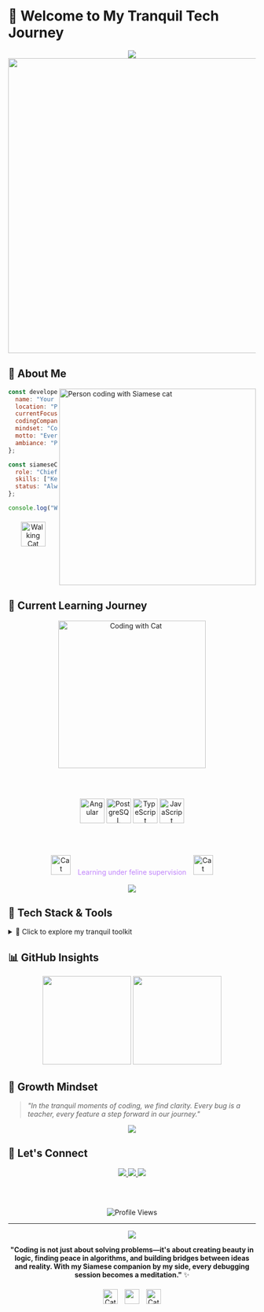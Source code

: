 # 🌸 Welcome to My Tranquil Tech Journey

<div align="center">
  
  <!-- Animated wave border -->
  <img src="https://capsule-render.vercel.app/api?type=waving&color=gradient&customColorList=12,14,16,18,20&height=200&section=header&text=Software%20Developer&fontSize=40&fontColor=ffffff&animation=fadeIn&fontAlignY=35&desc=Based%20in%20the%20Philippines&descAlignY=51&descAlign=50" />

  <!-- Peaceful divider with cat -->
  <img src="https://user-images.githubusercontent.com/74038190/212284100-561aa473-3905-4a80-b561-0d28506553ee.gif" width="600">
  

  
</div>

## 🌙 About Me

<img align="right" alt="Person coding with Siamese cat" width="400" src="https://user-images.githubusercontent.com/74038190/225813708-98b745f2-7d22-48cf-9150-083f1b00d6c9.gif">

```javascript
const developer = {
  name: "Your Name",
  location: "Philippines 🇵🇭",
  currentFocus: ["Angular", "PostgreSQL"],
  codingCompanion: "Ori on Earth🐱",
  mindset: "Coding with tranquility and feline supervision",
  motto: "Every line of code is a step in the journey",
  ambiance: "Peaceful development environment with purring sounds 🧘‍♂️"
};

const siameseCat = {
  role: "Chief Debugging Officer",
  skills: ["Keyboard warming", "Bug detection", "Moral support"],
  status: "Always watching over my code"
};

console.log("Welcome to our serene coding sanctuary! ✨");
```

<!-- Cat walking animation -->
<div align="center" style="margin-top: 20px;">
  <img src="https://user-images.githubusercontent.com/74038190/213844263-a8897a51-32f4-4b3b-b5c2-e1528b89f6f3.gif" width="50" alt="Walking Cat" />
</div>

<br clear="both"/>

## 💫 Current Learning Journey

<div align="center">
  
  <!-- Human and cat coding together -->
  <img src="https://user-images.githubusercontent.com/74038190/212749447-bfb7e725-6987-49d9-ae85-2015e3e7cc41.gif" width="300" alt="Coding with Cat" />
  
  <br><br>
  
  <!-- Learning progress bars with purple theme -->
  <img src="https://skillicons.dev/icons?i=angular" height="50" alt="Angular" />
  <img src="https://skillicons.dev/icons?i=postgres" height="50" alt="PostgreSQL" />
  <img src="https://skillicons.dev/icons?i=typescript" height="50" alt="TypeScript" />
  <img src="https://skillicons.dev/icons?i=javascript" height="50" alt="JavaScript" />
  
  <br><br>
  
  <!-- Cat supervising the learning process -->
  <div>
    <img src="https://user-images.githubusercontent.com/74038190/213844263-a8897a51-32f4-4b3b-b5c2-e1528b89f6f3.gif" width="40" alt="Cat" />
    <span style="color: #c084fc; font-size: 14px; margin: 0 10px;">Learning under feline supervision</span>
    <img src="https://user-images.githubusercontent.com/74038190/213844263-a8897a51-32f4-4b3b-b5c2-e1528b89f6f3.gif" width="40" alt="Cat" />
  </div>
  
  <br>
  
  <!-- Animated progress indicators -->
  <img src="https://github-readme-streak-stats.vercel.app/?user=yourusername&theme=tokyonight&background=1a1b27&border=7c3aed&stroke=a855f7&ring=c084fc&fire=e879f9&currStreakNum=f3e8ff&sideNums=f3e8ff&currStreakLabel=a855f7&sideLabels=c084fc&dates=e879f9" />
  
</div>

## 🌸 Tech Stack & Tools

<details>
<summary>💜 Click to explore my tranquil toolkit</summary>

### Frontend Development
![HTML5](https://img.shields.io/badge/HTML5-E34F26?style=for-the-badge&logo=html5&logoColor=white)
![CSS3](https://img.shields.io/badge/CSS3-1572B6?style=for-the-badge&logo=css3&logoColor=white)
![JavaScript](https://img.shields.io/badge/JavaScript-F7DF1E?style=for-the-badge&logo=javascript&logoColor=black)
![TypeScript](https://img.shields.io/badge/TypeScript-007ACC?style=for-the-badge&logo=typescript&logoColor=white)
![Angular](https://img.shields.io/badge/Angular-DD0031?style=for-the-badge&logo=angular&logoColor=white)

### Backend & Database
![Node.js](https://img.shields.io/badge/Node.js-43853D?style=for-the-badge&logo=node.js&logoColor=white)
![PostgreSQL](https://img.shields.io/badge/PostgreSQL-316192?style=for-the-badge&logo=postgresql&logoColor=white)

### Development Environment
![VSCode](https://img.shields.io/badge/VSCode-0078D4?style=for-the-badge&logo=visual%20studio%20code&logoColor=white)
![Git](https://img.shields.io/badge/Git-F05032?style=for-the-badge&logo=git&logoColor=white)
![GitHub](https://img.shields.io/badge/GitHub-100000?style=for-the-badge&logo=github&logoColor=white)

</details>

## 📊 GitHub Insights

<div align="center">
  
  <!-- GitHub stats with purple theme -->
  <img height="180em" src="https://github-readme-stats.vercel.app/api?username=yourusername&show_icons=true&theme=tokyonight&bg_color=1a1b27&title_color=a855f7&text_color=f3e8ff&icon_color=c084fc&border_color=7c3aed"/>
  
  <img height="180em" src="https://github-readme-stats.vercel.app/api/top-langs/?username=yourusername&layout=compact&theme=tokyonight&bg_color=1a1b27&title_color=a855f7&text_color=f3e8ff&border_color=7c3aed"/>
  
</div>

## 🌱 Growth Mindset

> *"In the tranquil moments of coding, we find clarity. Every bug is a teacher, every feature a step forward in our journey."*

<div align="center">
  
  <!-- Contribution graph with purple theme -->
  <img src="https://github-readme-activity-graph.vercel.app/graph?username=gabechaluce&theme=tokyo-night&bg_color=1a1b27&color=a855f7&line=c084fc&point=f3e8ff&area=true&hide_border=false&border_color=7c3aed" />
  
</div>

## 🤝 Let's Connect

<div align="center">
  
  <!-- Social links with consistent purple theme -->
  <a href="https://linkedin.com/in/yourprofile">
    <img src="https://img.shields.io/badge/LinkedIn-0077B5?style=for-the-badge&logo=linkedin&logoColor=white" />
  </a>
  <a href="https://twitter.com/yourhandle">
    <img src="https://img.shields.io/badge/Twitter-1DA1F2?style=for-the-badge&logo=twitter&logoColor=white" />
  </a>
  <a href="mailto:your.email@example.com">
    <img src="https://img.shields.io/badge/Email-D14836?style=for-the-badge&logo=gmail&logoColor=white" />
  </a>
  
  <br><br>
  
  <!-- Profile views counter -->
  <img src="https://komarev.com/ghpvc/?username=gabechaluce&label=Profile%20views&color=blueviolet&style=flat" alt="Profile Views" />
  
</div>

---

<div align="center">
  
  <!-- Animated footer -->
  <img src="https://capsule-render.vercel.app/api?type=waving&color=gradient&customColorList=12,14,16,18,20&height=120&section=footer&animation=fadeIn" />
  
  <br>
  
  **"Coding is not just about solving problems—it's about creating beauty in logic, finding peace in algorithms, and building bridges between ideas and reality. With my Siamese companion by my side, every debugging session becomes a meditation."** ✨
  
  <!-- Cat and developer final touch -->
  <div style="margin: 20px 0;">
    <img src="https://user-images.githubusercontent.com/74038190/213844263-a8897a51-32f4-4b3b-b5c2-e1528b89f6f3.gif" width="30" alt="Cat" />
    <img src="https://user-images.githubusercontent.com/74038190/212284158-e840e285-664b-44d7-b79b-e264b5e54825.gif" width="30" style="margin: 0 10px;" />
    <img src="https://user-images.githubusercontent.com/74038190/213844263-a8897a51-32f4-4b3b-b5c2-e1528b89f6f3.gif" width="30" alt="Cat" />
  </div>
  
</div>
